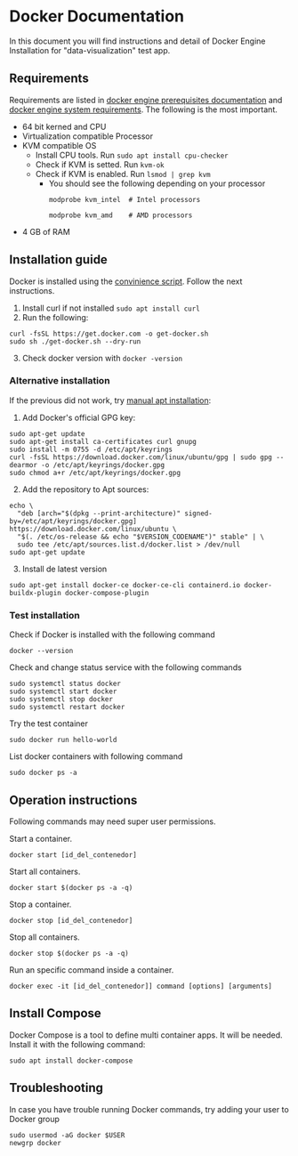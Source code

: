 # Docker Documentation
In this document you will find instructions and detail of Docker Engine Installation for "data-visualization" test app.

## Requirements

Requirements are listed in [docker engine prerequisites documentation](https://docs.docker.com/engine/install/ubuntu/#prerequisites) and [docker engine system requirements](https://docs.docker.com/desktop/install/linux-install/#kvm-virtualization-support). The following is the most important.
- 64 bit kerned and CPU
- Virtualization compatible Processor
- KVM compatible OS
    - Install CPU tools. Run ```sudo apt install cpu-checker```
    - Check if KVM is setted. Run ```kvm-ok```
    - Check if KVM is enabled. Run ```lsmod | grep kvm```
        - You should see the following depending on your processor
            ```
            modprobe kvm_intel  # Intel processors

            modprobe kvm_amd    # AMD processors
            ```
- 4 GB of RAM

## Installation guide

Docker is installed using the [convinience script](https://docs.docker.com/engine/install/ubuntu/#install-using-the-convenience-script). Follow the next instructions.

1. Install curl if not installed ```sudo apt install curl```
2. Run the following:
```
curl -fsSL https://get.docker.com -o get-docker.sh
sudo sh ./get-docker.sh --dry-run
```
3. Check docker version with ```docker -version```

### Alternative installation
If the previous did not work, try [manual apt installation](https://docs.docker.com/engine/install/ubuntu/#install-using-the-repository):

1. Add Docker's official GPG key:
```
sudo apt-get update
sudo apt-get install ca-certificates curl gnupg
sudo install -m 0755 -d /etc/apt/keyrings
curl -fsSL https://download.docker.com/linux/ubuntu/gpg | sudo gpg --dearmor -o /etc/apt/keyrings/docker.gpg
sudo chmod a+r /etc/apt/keyrings/docker.gpg
```
2. Add the repository to Apt sources:

```
echo \
  "deb [arch="$(dpkg --print-architecture)" signed-by=/etc/apt/keyrings/docker.gpg] https://download.docker.com/linux/ubuntu \
  "$(. /etc/os-release && echo "$VERSION_CODENAME")" stable" | \
  sudo tee /etc/apt/sources.list.d/docker.list > /dev/null
sudo apt-get update
```

3. Install de latest version

```
sudo apt-get install docker-ce docker-ce-cli containerd.io docker-buildx-plugin docker-compose-plugin
```
### Test installation

Check if Docker is installed with the following command 

```
docker --version
```

Check and change status service with the following commands
```
sudo systemctl status docker
sudo systemctl start docker
sudo systemctl stop docker
sudo systemctl restart docker
```

Try the test container
```
sudo docker run hello-world
```

List docker containers with following command
```
sudo docker ps -a
```

## Operation instructions
Following commands may need super user permissions.

Start a container.
    
```
docker start [id_del_contenedor]
```

Start all containers.

```
docker start $(docker ps -a -q)
```

Stop a container.
    
```
docker stop [id_del_contenedor]
```

Stop all containers.

```
docker stop $(docker ps -a -q)
```

Run an specific command inside a container.
```
docker exec -it [id_del_contenedor]] command [options] [arguments]
```


## Install Compose

Docker Compose is a tool to define multi container apps. It will be needed. Install it with the following command:

```
sudo apt install docker-compose
```

## Troubleshooting

In case you have trouble running Docker commands, try adding your user to Docker group
```
sudo usermod -aG docker $USER
newgrp docker
```
